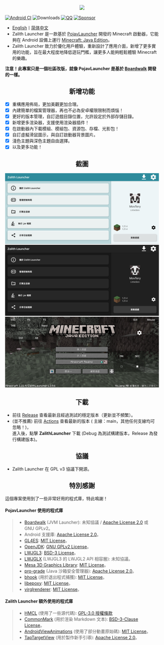 <div align="center">
    <img width="256" src="ZalithLauncher/src/main/res/drawable/app_name_title.png"></img>
</div>

[![Android CI](https://github.com/ZalithLauncher/ZalithLauncher/actions/workflows/android.yml/badge.svg)](https://github.com/ZalithLauncher/ZalithLauncher/actions/workflows/android.yml)
![Downloads](https://img.shields.io/github/downloads/ZalithLauncher/ZalithLauncher/total)
[![QQ](https://img.shields.io/badge/QQ-blue)](https://qm.qq.com/q/2MVxS0B29y)
[![Sponsor](https://img.shields.io/badge/sponsor-30363D?logo=GitHub-Sponsors)](https://afdian.com/a/MovTery)

- <a href="/README.md">English</a>丨<a href="/README_ZH_CN.md">简体中文</a>
- Zalith Launcher 是一款基於 [PojavLauncher](https://github.com/PojavLauncherTeam/PojavLauncher) 開發的 Minecraft 啟動器，它能夠在 Android 設備上運行 [Minecraft: Java Edition](https://www.minecraft.net/)。
- Zalith Launcher 致力於優化用戶體驗，重新設計了應用介面，新增了更多實用的功能，旨在最大程度地降低遊玩門檻，讓更多人能夠輕鬆體驗 Minecraft 的樂趣。

**注意！此專案只是一個社區改版，就像 PojavLauncher 是基於 [Boardwalk](https://github.com/zhuowei/Boardwalk) 開發的一樣。**

<h2 align="center">新增功能</h2>

- [x] 重構應用佈局，更加美觀更加合理。
- [x] 內建簡單的檔案管理器，再也不必為安卓權限限制而煩惱！
- [x] 更好的版本管理，自訂遊戲目錄位置，允許設定於外部存儲目錄。
- [x] 新增更多渲染器，支援使用渲染器插件！
- [x] 在啟動器內下載模組、模組包、資源包、存檔、光影包！
- [x] 自訂虛擬滑鼠圖示，與自訂啟動器背景圖片。
- [x] 淺色主題與深色主題自由選擇。
- [x] 以及更多功能！

<h2 align="center">截圖</h2>

![Screenshot1](/.github/images/Screenshot_Launcher_Light_ZH_TW.jpg)
![Screenshot2](/.github/images/Screenshot_Launcher_Dark_ZH_TW.jpg)
![Screenshot3](/.github/images/Screenshot_Game_ZH_TW.jpg)

<h2 align="center">下載</h2>

- 前往 [Release](https://github.com/ZalithLauncher/ZalithLauncher/releases) 查看最新且經過測試的穩定版本（更新並不頻繁）。
- (並不推薦) 前往 [Actions](https://github.com/ZalithLauncher/ZalithLauncher/actions) 查看最新的版本 ( 主線：main，其他任何支線均可忽略！)，  
  進入後，點擊 **ZalithLauncher** 下載 (Debug 為測試構建版本，Release 為發行構建版本)。

<h2 align="center">協議</h2>

- Zalith Launcher 在 GPL v3 協議下開源。

<h2 align="center">特別感謝</h2>

這個專案使用到了一些非常好用的程式庫，特此鳴謝！

#### PojavLauncher 使用的程式庫

>- [Boardwalk](https://github.com/zhuowei/Boardwalk) (JVM Launcher): 未知協議 / [Apache License 2.0](https://github.com/zhuowei/Boardwalk/blob/master/LICENSE) 或 GNU GPLv2。
>- Android 支援庫: [Apache License 2.0](https://android.googlesource.com/platform/prebuilts/maven_repo/android/+/master/NOTICE.txt)。
>- [GL4ES](https://github.com/PojavLauncherTeam/gl4es): [MIT License](https://github.com/ptitSeb/gl4es/blob/master/LICENSE)。
>- [OpenJDK](https://github.com/PojavLauncherTeam/openjdk-multiarch-jdk8u): [GNU GPLv2 License](https://openjdk.java.net/legal/gplv2+ce.html)。
>- [LWJGL3](https://github.com/PojavLauncherTeam/lwjgl3): [BSD-3 License](https://github.com/LWJGL/lwjgl3/blob/master/LICENSE.md)。
>- [LWJGLX](https://github.com/PojavLauncherTeam/lwjglx) (LWJGL3 的 LWJGL2 API 相容層): 未知協議。
>- [Mesa 3D Graphics Library](https://gitlab.freedesktop.org/mesa/mesa): [MIT License](https://docs.mesa3d.org/license.html)。
>- [pro-grade](https://github.com/pro-grade/pro-grade) (Java 沙箱安全管理器): [Apache License 2.0](https://github.com/pro-grade/pro-grade/blob/master/LICENSE.txt)。
>- [bhook](https://github.com/bytedance/bhook) (用於退出程式捕獲): [MIT License](https://github.com/bytedance/bhook/blob/main/LICENSE)。
>- [libepoxy](https://github.com/anholt/libepoxy): [MIT License](https://github.com/anholt/libepoxy/blob/master/COPYING)。
>- [virglrenderer](https://github.com/PojavLauncherTeam/virglrenderer): [MIT License](https://gitlab.freedesktop.org/virgl/virglrenderer/-/blob/master/COPYING)。

#### Zalith Launcher 額外使用的程式庫

>- [HMCL](https://github.com/HMCL-dev/HMCL) (使用了一些源代碼): [GPL-3.0 授權條款](https://github.com/HMCL-dev/HMCL/blob/main/LICENSE)
>- [CommonMark](https://github.com/thephpleague/commonmark) (用於渲染 Markdown 文本): [BSD-3-Clause License](https://github.com/thephpleague/commonmark/blob/2.5/LICENSE)。
>- [AndroidViewAnimations](https://github.com/daimajia/AndroidViewAnimations) (使用了部分動畫原始碼): [MIT License](https://github.com/daimajia/AndroidViewAnimations/blob/master/License)。
>- [TapTargetView](https://github.com/KeepSafe/TapTargetView) (用於製作新手引導): [Apache License 2.0](https://github.com/KeepSafe/TapTargetView/blob/master/LICENSE)。
